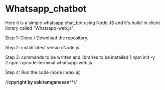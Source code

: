 # Whatsapp_chatbot
Here it is a simple whatsapp chat_bot using Node JS and it's build-in client library called "Whatsapp-web.js".

Step 1: Clone / Download the repository.

Step 2: install latest version Node.js

Step 3: commands to be written and libraries to be installed 
          1.npm init -y
          2.npm i qrcode-terminal whatsapp-web.js

Step 4: Run the code (node index.js)


//******************cpyright by sakiramganesan********************//
